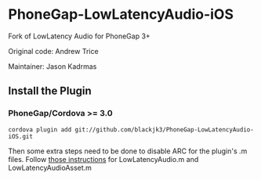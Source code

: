 PhoneGap-LowLatencyAudio-iOS
============================

Fork of LowLatency Audio for PhoneGap 3+

Original code: Andrew Trice

Maintainer: Jason Kadrmas

## Install the Plugin

### PhoneGap/Cordova >= 3.0
    cordova plugin add git://github.com/blackjk3/PhoneGap-LowLatencyAudio-iOS.git

Then some extra steps need to be done to disable ARC for the plugin's .m files. Follow [those instructions](http://stackoverflow.com/a/6658549/271585) for LowLatencyAudio.m and LowLatencyAudioAsset.m